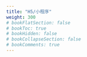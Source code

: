 ```yaml
---
title: "H5/小程序"
weight: 300
# bookFlatSection: false
# bookToc: true
# bookHidden: false
# bookCollapseSection: false
# bookComments: true
---
```

